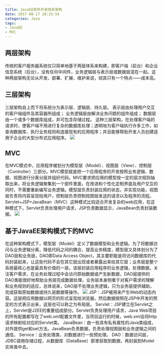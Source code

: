 ```yaml
---
title: JavaEE软件开发体系架构
date: 2017-08-17 10:33:54
categories: Java
tags: 
- JavaEE
- MVC
---
```

## 两层架构   

传统的客户服务器系统仅只简单地基于两层体系来构建，即客户端（前台）和企业信息系统（后台），没有任何中间件，业务逻辑层与表示层或数据层混在一起。这种两层架构无论从开发、部署、扩展、维护来说，综其只有一个特点——成本高。
## 三层架构   

三层架构自上而下将系统分为表示层、逻辑层、持久层。
表示层由处理用户交互的客户端组件及其容器所组成；
业务逻辑层由解决业务问题的组件组成；
数据层由一个或多个数据库组成，并可包含存储过程。
这种三层架构，在处理客户端的请求时，使客户端不用进行复杂的数据库处理；透明地为客户端执行许多工作，如查询数据库、执行业务规则和连接现有的应用程序；并且能够帮助开发人员创建适用于企业的大型分布式应用程序。
![](http://ou3xxg3hg.bkt.clouddn.com/三层.jpg)
## MVC   

在MVC模式中，应用程序被划分为模型层（Model）、视图层（View）、控制层（Controller）三部分。MVC模型就是把一个应用程序的开发按照业务逻辑、数据、视图进行分离分层并组织代码。MVC要求把应用的模型按一定的层次规则抽取出来，将业务逻辑聚集到一个部件里面，在改进和个性化定制界面及用户交互的同时，不需要重新编写业务逻辑。模型层负责封装应用的状态，并实现功能，视图层负责将内容呈现给用户，控制层负责控制视图层发送的请求以及程序的流程。
Servlet+JSP+JavaBean（MVC）这种模式比较适合开发复杂的web应用，在这种模式下，Servlet负责处理用户请求，JSP负责数据显示，JavaBean负责封装数据。
![](./image/mvc.jpg)
## 基于JavaEE架构模式下的MVC   

在这种架构模式下，模型层（Model）定义了数据模型和业务逻辑。为了将数据访问与业务逻辑分离，降低代码之间的耦合，提高业务精度，模型层又具体划分为了DAO层和业务层，DAO即Data Access Object，其主要职能是将访问数据库的代码封装起来，让这些代码不会在其它层出现或者暴露出来给其它层；业务层是整个系统最核心也是最具有价值的一层，该层封装应用程序的业务逻辑，处理数据，关注客户需求，在业务处理过程中会访问原始数据或产生新数据，DAO层提供的DAO类能很好地帮助业务层完成数据处理，业务层本身侧重于对客户需求的理解和业务规则的适应，总体说来，DAO层不处理业务逻辑，只为业务层提供辅助，完成获取原始数据或持久层数据等操作。
![](./image/javaEEmvc.png)
JSP：JSP被用来产生Web的动态内容。这层把应用数据以网页的形式呈现给浏览器，然后数据按照在JSP中开发的预定的方式表示出来，这层也可以称之为布局层。
Servlet：JSP建立在Servlet之上，Servlet是J2EE的重要组成部分。Servlet负责处理用户请求，Java Web项目的所有配置都写在了web.xml配置文件里，当项目运行的时候，web.xml会将http请求映射给对应的Servlet类。
JavaBean：由一些具有私有属性的Java类组成，对外提供get和set方法。JavaBean负责数据，负责处理视图层和业务逻辑之间的通信。
Service：业务处理类，对数据进行一些预处理。
DAO：数据访问层，JDBC调用存储过程，从数据库（DataBase）那里获取到数据，再封装到Model实体类中去。
